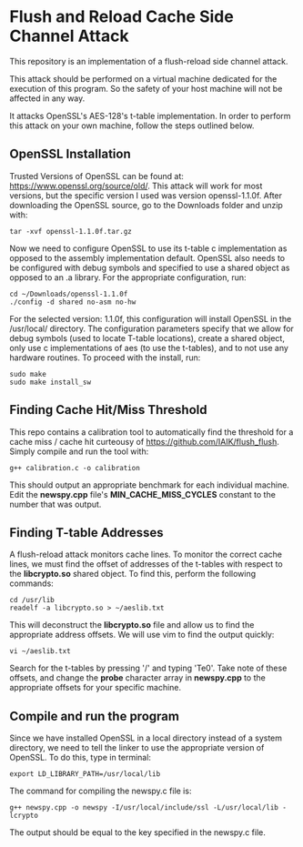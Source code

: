 # Flush and Reload Cache Side Channel Attack

This repository is an implementation of a flush-reload side channel attack. 

This attack should be performed on a virtual machine dedicated for the execution of this program. So the safety of your
host machine will not be affected in any way.

It attacks OpenSSL's AES-128's t-table implementation. In order to perform this attack on your own machine,
follow the steps outlined below.

## OpenSSL Installation

Trusted Versions of OpenSSL can be found at: https://www.openssl.org/source/old/. This attack will work for most
versions, but the specific version I used was version openssl-1.1.0f. After downloading the OpenSSL source, go to
the Downloads folder and unzip with:

    tar -xvf openssl-1.1.0f.tar.gz

Now we need to configure OpenSSL to use its t-table c implementation as opposed to the assembly implementation default.
OpenSSL also needs to be configured with debug symbols and specified to use a shared object as opposed to an .a library.
For the appropriate configuration, run:

    cd ~/Downloads/openssl-1.1.0f
    ./config -d shared no-asm no-hw
    
For the selected version: 1.1.0f, this configuration will install OpenSSL in the /usr/local/ directory. The configuration parameters specify
that we allow for debug symbols (used to locate T-table locations), create a shared object, only use c implementations of aes
(to use the t-tables), and to not use any hardware routines. To proceed with the install, run:

    sudo make
    sudo make install_sw

## Finding Cache Hit/Miss Threshold

This repo contains a calibration tool to automatically find the threshold for a cache miss / cache hit
curteousy of https://github.com/IAIK/flush_flush. Simply compile and run the tool with:

    g++ calibration.c -o calibration

This should output an appropriate benchmark for each individual machine. Edit the **newspy.cpp** file's **MIN_CACHE_MISS_CYCLES**
constant to the number that was output.

## Finding T-table Addresses

A flush-reload attack monitors cache lines. To monitor the correct cache lines, we must find the offset of addresses of the t-tables
with respect to the **libcrypto.so** shared object. To find this, perform the following commands:

    cd /usr/lib
    readelf -a libcrypto.so > ~/aeslib.txt
    
This will deconstruct the **libcrypto.so** file and allow us to find the appropriate address offsets. We will use vim to find the
output quickly:

    vi ~/aeslib.txt

Search for the t-tables by pressing '/' and typing 'Te0'. Take note of these offsets, and change the **probe** character array
in **newspy.cpp** to the appropriate offsets for your specific machine.

## Compile and run the program

Since we have installed OpenSSL in a local directory instead of a system directory, we need to tell the linker to use the
appropriate version of OpenSSL. To do this, type in terminal:

    export LD_LIBRARY_PATH=/usr/local/lib

The command for compiling the newspy.c file is:

    g++ newspy.cpp -o newspy -I/usr/local/include/ssl -L/usr/local/lib -lcrypto
    
The output should be equal to the key specified in the newspy.c file.
